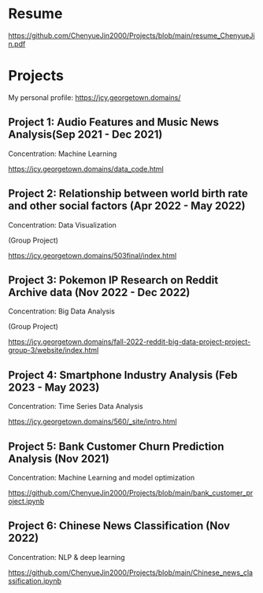 # Resume
https://github.com/ChenyueJin2000/Projects/blob/main/resume_ChenyueJin.pdf

# Projects
My personal profile: https://jcy.georgetown.domains/

## Project 1:  Audio Features and Music News Analysis(Sep 2021 - Dec 2021)
Concentration: Machine Learning

https://jcy.georgetown.domains/data_code.html

## Project 2: Relationship between world birth rate and other social factors (Apr 2022 - May 2022)
Concentration: Data Visualization

(Group Project)

https://jcy.georgetown.domains/503final/index.html

## Project 3: Pokemon IP Research on Reddit Archive data (Nov 2022 - Dec 2022)
Concentration: Big Data Analysis

(Group Project)

https://jcy.georgetown.domains/fall-2022-reddit-big-data-project-project-group-3/website/index.html

## Project 4: Smartphone Industry Analysis (Feb 2023 - May 2023)
Concentration: Time Series Data Analysis

https://jcy.georgetown.domains/560/_site/intro.html

## Project 5: Bank Customer Churn Prediction Analysis (Nov 2021)
Concentration: Machine Learning and model optimization 

https://github.com/ChenyueJin2000/Projects/blob/main/bank_customer_project.ipynb

## Project 6: Chinese News Classification (Nov 2022)
Concentration: NLP & deep learning

https://github.com/ChenyueJin2000/Projects/blob/main/Chinese_news_classification.ipynb

